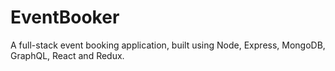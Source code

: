 # EventBooker

A full-stack event booking application, built using Node, Express, MongoDB, GraphQL, React and Redux. 